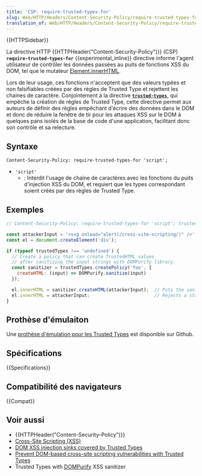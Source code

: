 ```yaml
---
title: 'CSP: require-trusted-types-for'
slug: Web/HTTP/Headers/Content-Security-Policy/require-trusted-types-for
translation_of: Web/HTTP/Headers/Content-Security-Policy/require-trusted-types-for
---
```


{{HTTPSidebar}}

La directive HTTP {{HTTPHeader("Content-Security-Policy")}} (CSP) **`require-trusted-types-for`** {{experimental_inline}} directive informe l'agent utilisateur de contrôler les données passées au puits de fonctions XSS du DOM, tel que le mutateur [Element.innerHTML](/fr/docs/Web/API/Element/innerHTML).

Lors de leur usage, ces fonctions n'acceptent que des valeurs typées et non falsifiables créées par des règles de Trusted Type et rejettent les chaines de caractère. Conjointement à la directive **[`trusted-types`](/fr/docs/Web/HTTP/Headers/Content-Security-Policy/trusted-types)**, qui empêche la création de règles de Trusted Type, cette directive permet aux auteurs de définir des règles empêchant d'écrire des données dans le DOM et donc de réduire la fenêtre de tir pour les attaques XSS sur le DOM à quelques pans isolés de la base de code d'une application, facilitant donc son contrôle et sa relecture.

## Syntaxe

```
Content-Security-Policy: require-trusted-types-for 'script';
```

- `'script'`
  - : Interdit l'usage de chaine de caractères avec les fonctions du puits d'injection XSS du DOM, et requiert que les types correspondant soient créés par des règles de Trusted Type.

## Exemples

```js
// Content-Security-Policy: require-trusted-types-for 'script'; trusted-types foo;

const attackerInput = '<svg onload="alert(/cross-site-scripting/)" />';
const el = document.createElement('div');

if (typeof trustedTypes !== 'undefined') {
  // Create a policy that can create TrustedHTML values
  // after sanitizing the input strings with DOMPurify library.
  const sanitizer = trustedTypes.createPolicy('foo', {
    createHTML: (input) => DOMPurify.sanitize(input)
  });

  el.innerHTML = sanitizer.createHTML(attackerInput);  // Puts the sanitized value into the DOM.
  el.innerHTML = attackerInput;                        // Rejects a string value; throws a TypeError.
}
```

## Prothèse d'émulaiton

Une [prothèse d'émulation pour les Trusted Types](https://github.com/w3c/webappsec-trusted-types#polyfill) est disponible sur Github.

## Spécifications

{{Specifications}}

## Compatibilité des navigateurs

{{Compat}}

## Voir aussi

- {{HTTPHeader("Content-Security-Policy")}}
- [Cross-Site Scripting (XSS)](/fr/docs/Glossary/Cross-site_scripting)
- [DOM XSS injection sinks covered by Trusted Types](https://w3c.github.io/webappsec-trusted-types/dist/spec/#injection-sinks)
- [Prevent DOM-based cross-site scripting vulnerabilities with Trusted Types](https://web.dev/trusted-types)
- Trusted Types with [DOMPurify](https://github.com/cure53/DOMPurify#what-about-dompurify-and-trusted-types) XSS sanitizer
